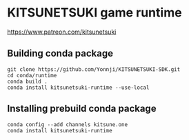 KITSUNETSUKI game runtime
=========================

https://www.patreon.com/kitsunetsuki


Building conda package
----------------------

```
git clone https://github.com/Yonnji/KITSUNETSUKI-SDK.git
cd conda/runtime
conda build .
conda install kitsunetsuki-runtime --use-local
```


Installing prebuild conda package
---------------------------------

```
conda config --add channels kitsune.one
conda install kitsunetsuki-runtime
```
